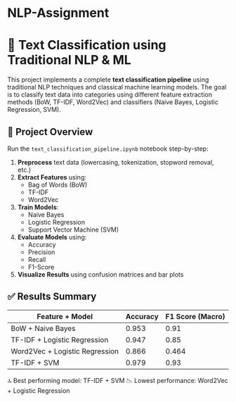 # NLP-Assignment

# 🧠 Text Classification using Traditional NLP & ML

This project implements a complete **text classification pipeline** using traditional NLP techniques and classical machine learning models. The goal is to classify text data into categories using different feature extraction methods (BoW, TF-IDF, Word2Vec) and classifiers (Naive Bayes, Logistic Regression, SVM).

## 📌 Project Overview

Run the `text_classification_pipeline.ipynb` notebook step-by-step:

1. **Preprocess** text data (lowercasing, tokenization, stopword removal, etc.)
2. **Extract Features** using:
   - Bag of Words (BoW)
   - TF-IDF
   - Word2Vec
3. **Train Models**:
   - Naive Bayes
   - Logistic Regression
   - Support Vector Machine (SVM)
4. **Evaluate Models** using:
   - Accuracy
   - Precision
   - Recall
   - F1-Score
5. **Visualize Results** using confusion matrices and bar plots

## ✅ Results Summary

| Feature + Model                 | Accuracy | F1 Score (Macro) |
|-------------------------------|----------|------------------|
| BoW + Naive Bayes             | 0.953    | 0.91            |
| TF-IDF + Logistic Regression  | 0.947    | 0.85           |
| Word2Vec + Logistic Regression| 0.866    | 0.464            |
| TF-IDF + SVM                  | 0.979    | 0.93            |



🔝 Best performing model: TF-IDF + SVM
📉 Lowest performance: Word2Vec + Logistic Regression
